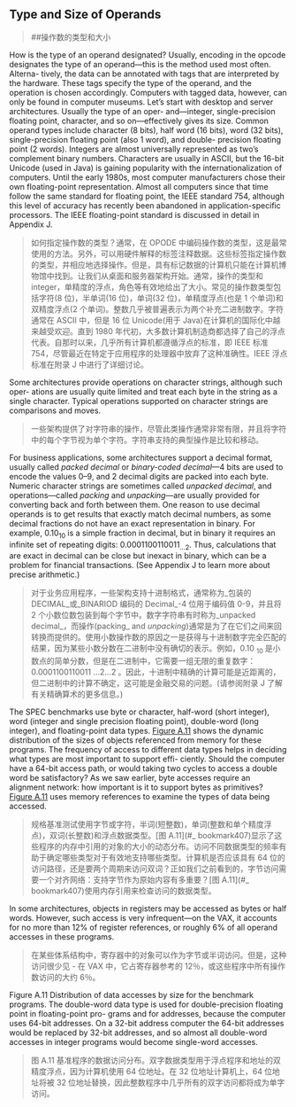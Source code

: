 ## Type and Size of Operands

> ##操作数的类型和大小

How is the type of an operand designated? Usually, encoding in the opcode designates the type of an operand—this is the method used most often. Alterna- tively, the data can be annotated with tags that are interpreted by the hardware. These tags specify the type of the operand, and the operation is chosen accordingly. Computers with tagged data, however, can only be found in computer museums. Let’s start with desktop and server architectures. Usually the type of an oper- and—integer, single-precision floating point, character, and so on—effectively gives its size. Common operand types include character (8 bits), half word (16 bits), word (32 bits), single-precision floating point (also 1 word), and double- precision floating point (2 words). Integers are almost universally represented as two’s complement binary numbers. Characters are usually in ASCII, but the 16-bit Unicode (used in Java) is gaining popularity with the internationalization of computers. Until the early 1980s, most computer manufacturers chose their own floating-point representation. Almost all computers since that time follow the same standard for floating point, the IEEE standard 754, although this level of accuracy has recently been abandoned in application-specific processors. The IEEE floating-point standard is discussed in detail in Appendix J.

> 如何指定操作数的类型？通常，在 OPODE 中编码操作数的类型，这是最常使用的方法。另外，可以用硬件解释的标签注释数据。这些标签指定操作数的类型，并相应地选择操作。但是，具有标记数据的计算机只能在计算机博物馆中找到。让我们从桌面和服务器架构开始。通常，操作的类型和 integer，单精度的浮点，角色等有效地给出了大小。常见的操作数类型包括字符(8 位)，半单词(16 位)，单词(32 位)，单精度浮点(也是 1 个单词)和双精度浮点(2 个单词)。整数几乎被普遍表示为两个补充二进制数字。字符通常在 ASCII 中，但是 16 位 Unicode(用于 Java)在计算机的国际化中越来越受欢迎。直到 1980 年代初，大多数计算机制造商都选择了自己的浮点代表。自那时以来，几乎所有计算机都遵循浮点的标准，即 IEEE 标准 754，尽管最近在特定于应用程序的处理器中放弃了这种准确性。IEEE 浮点标准在附录 J 中进行了详细讨论。

Some architectures provide operations on character strings, although such oper- ations are usually quite limited and treat each byte in the string as a single character. Typical operations supported on character strings are comparisons and moves.

> 一些架构提供了对字符串的操作，尽管此类操作通常非常有限，并且将字符中的每个字节视为单个字符。字符串支持的典型操作是比较和移动。

For business applications, some architectures support a decimal format, usually called _packed decimal_ or _binary-coded decimal_—4 bits are used to encode the values 0–9, and 2 decimal digits are packed into each byte. Numeric character strings are sometimes called _unpacked decimal_, and operations—called _packing_ and _unpacking_—are usually provided for converting back and forth between them. One reason to use decimal operands is to get results that exactly match decimal numbers, as some decimal fractions do not have an exact representation in binary. For example, 0.10<sub>10</sub> is a simple fraction in decimal, but in binary it requires an infinite set of repeating digits: 0.0001100110011<sub>…2</sub>. Thus, calculations that are exact in decimal can be close but inexact in binary, which can be a problem for financial transactions. (See Appendix J to learn more about precise arithmetic.)

> 对于业务应用程序，一些架构支持十进制格式，通常称为_包装的 DECIMAL_或_BINARIOD 编码的 Decimal_-4 位用于编码值 0-9，并且将 2 个小数位数包装到每个字节中。数字字符串有时称为_unpacked decimal_，而操作(packing_ and _unpacking_)通常是为了在它们之间来回转换而提供的。使用小数操作数的原因之一是获得与十进制数字完全匹配的结果，因为某些小数分数在二进制中没有确切的表示。例如，0.10 <sub> 10 </sub>是小数点的简单分数，但是在二进制中，它需要一组无限的重复数字：0.0001100110011 <ub>…2…2 </sub>。因此，十进制中精确的计算可能是近距离的，但二进制中的计算不确定，这可能是金融交易的问题。(请参阅附录 J 了解有关精确算术的更多信息。)

The SPEC benchmarks use byte or character, half-word (short integer), word (integer and single precision floating point), double-word (long integer), and floating-point data types. [Figure A.11](#_bookmark407) shows the dynamic distribution of the sizes of objects referenced from memory for these programs. The frequency of access to different data types helps in deciding what types are most important to support effi- ciently. Should the computer have a 64-bit access path, or would taking two cycles to access a double word be satisfactory? As we saw earlier, byte accesses require an alignment network: how important is it to support bytes as primitives? [Figure A.11](#_bookmark407) uses memory references to examine the types of data being accessed.

> 规格基准测试使用字节或字符，半词(短整数)，单词(整数和单个精度浮点)，双词(长整数)和浮点数据类型。[图 A.11](#_ bookmark407)显示了这些程序的内存中引用的对象的大小的动态分布。访问不同数据类型的频率有助于确定哪些类型对于有效地支持哪些类型。计算机是否应该具有 64 位的访问路径，还是要两个周期来访问双词？正如我们之前看到的，字节访问需要一个对齐网络：支持字节作为原始内容有多重要？[图 A.11](#_ bookmark407)使用内存引用来检查访问的数据类型。

In some architectures, objects in registers may be accessed as bytes or half words. However, such access is very infrequent—on the VAX, it accounts for no more than 12% of register references, or roughly 6% of all operand accesses in these programs.

> 在某些体系结构中，寄存器中的对象可以作为字节或半词访问。但是，这种访问很少见 - 在 VAX 中，它占寄存器参考的 12％，或这些程序中所有操作数访问的大约 6％。

Figure A.11 Distribution of data accesses by size for the benchmark programs. The double-word data type is used for double-precision floating point in floating-point pro- grams and for addresses, because the computer uses 64-bit addresses. On a 32-bit address computer the 64-bit addresses would be replaced by 32-bit addresses, and so almost all double-word accesses in integer programs would become single-word accesses.

> 图 A.11 基准程序的数据访问分布。双字数据类型用于浮点程序和地址的双精度浮点，因为计算机使用 64 位地址。在 32 位地址计算机上，64 位地址将被 32 位地址替换，因此整数程序中几乎所有的双字访问都将成为单字访问。
